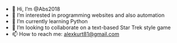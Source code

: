 - 👋 Hi, I’m @Abs2018
- 👀 I’m interested in programming websites and also automation
- 🌱 I’m currently learning Python
- 💞️ I’m looking to collaborate on a text-based Star Trek style game
- 📫 How to reach me: alexkurt81@gmail.com

<!---
Abs2018/Abs2018 is a ✨ special ✨ repository because its `README.md` (this file) appears on your GitHub profile.
You can click the Preview link to take a look at your changes.
--->
